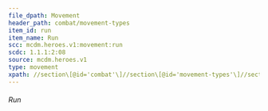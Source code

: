 ```yaml
---
file_dpath: Movement
header_path: combat/movement-types
item_id: run
item_name: Run
scc: mcdm.heroes.v1:movement:run
scdc: 1.1.1:2:08
source: mcdm.heroes.v1
type: movement
xpath: //section\[@id='combat'\]//section\[@id='movement-types'\]//section\[@class='level6'\]
---
```


###### Run
